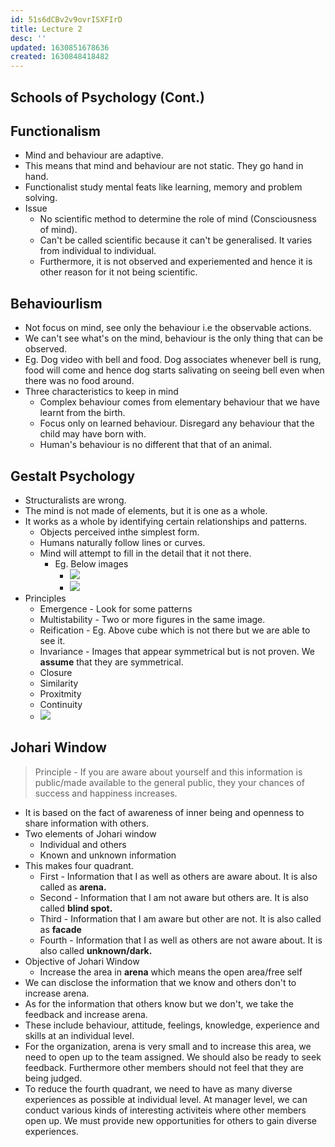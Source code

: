 ```yaml
---
id: 51s6dCBv2v9ovrISXFIrD
title: Lecture 2
desc: ''
updated: 1630851678636
created: 1630848418482
---
```



## Schools of Psychology (Cont.)

## Functionalism

- Mind and behaviour are adaptive.
- This means that mind and behaviour are not static. They go hand in hand.
- Functionalist study mental feats like learning, memory and problem solving.
- Issue
  - No scientific method to determine the role of mind (Consciousness of mind).
  - Can't be called scientific because it can't be generalised. It varies from individual to individual.
  - Furthermore, it is not observed and experiemented and hence it is other reason for it not being scientific.

## Behaviourlism

- Not focus on mind, see only the behaviour i.e the observable actions.
- We can't see what's on the mind, behaviour is the only thing that can be observed.
- Eg. Dog video with bell and food. Dog associates whenever bell is rung, food will come and hence dog starts salivating on seeing bell even when there was no food around.
- Three characteristics to keep in mind
  - Complex behaviour comes from elementary behaviour that we have learnt from the birth.
  - Focus only on learned behaviour. Disregard any behaviour that the child may have born with.
  - Human's behaviour is no different that that of an animal.

## Gestalt Psychology

- Structuralists are wrong.
- The mind is not made of elements, but it is one as a whole.
- It works as a whole by identifying certain relationships and patterns.
  - Objects perceived inthe simplest form.
  - Humans naturally follow lines or curves.
  - Mind will attempt to fill in the detail that it not there.
    - Eg. Below images
      - ![](/assets/images/2021-09-05-19-13-45.png)
      - ![](/assets/images/2021-09-05-19-13-58.png)
- Principles
  - Emergence - Look for some patterns
  - Multistability - Two or more figures in the same image.
  - Reification - Eg. Above cube which is not there but we are able to see it.
  - Invariance - Images that appear symmetrical but is not proven. We **assume** that they are symmetrical.
  - Closure
  - Similarity
  - Proxitmity
  - Continuity
  - ![](/assets/images/2021-09-05-19-16-48.png)

## Johari Window

> Principle - If you are aware about yourself and this information is public/made available to the general public, they your chances of success and happiness increases.

- It is based on the fact of awareness of inner being and openness to share information with others.
- Two elements of Johari window
  - Individual and others
  - Known and unknown information
- This makes four quadrant.
  - First - Information that I as well as others are aware about. It is also called as **arena.**
  - Second - Information that I am not aware but others are. It is also called **blind spot.**
  - Third - Information that I am aware but other are not. It is also called as **facade**
  - Fourth - Information that I as well as others are not aware about. It is also called **unknown/dark.**
- Objective of Johari Window
  - Increase the area in **arena** which means the open area/free self
- We can disclose the information that we know and others don't to increase arena.
- As for the information that others know but we don't, we take the feedback and increase arena.
- These include behaviour, attitude, feelings, knowledge, experience and skills at an individual level.
- For the organization, arena is very small and to increase this area, we need to open up to the team assigned. We should also be ready to seek feedback. Furthermore other members should not feel that they are being judged.
- To reduce the fourth quadrant, we need to have as many diverse experiences as possible at individual level. At manager level, we can conduct various kinds of interesting activiteis where other members open up. We must provide new opportunities for others to gain diverse experiences.

